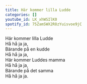 ```yaml
---
title: Här kommer lilla Ludde
categories: []
youtube_id: LK_xhWSIlK0
spotify_id: 75ZamSWX2R8zYuisvoe9jC
---
```


Här kommer lilla Ludde  
Hå hå ja ja,  
Bärande på en kudde  
Hå hå ja ja,  
Här kommer Luddes mamma  
Hå hå ja ja,  
Bärande på det samma  
Hå hå ja ja.
